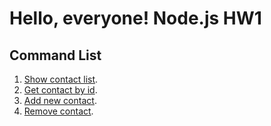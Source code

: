 # Hello, everyone! Node.js HW1

## Command List

1. [Show contact list](https://ibb.co/sRx0Ygy).
2. [Get contact by id](https://ibb.co/Dzqchtz).
3. [Add new contact](https://ibb.co/HhrZmt3).
4. [Remove contact](https://ibb.co/fD776Jw).

